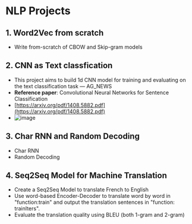 # NLP Projects
## 1. Word2Vec from scratch
* Write from-scratch of CBOW and Skip-gram models
    
## 2. CNN as Text classfication
  * This project aims to build 1d CNN model for training and evaluating on the text classification task — AG_NEWS
  * **Reference paper**: Convolutional Neural Networks for Sentence Classification
  * [https://arxiv.org/pdf/1408.5882.pdf](https://arxiv.org/pdf/1408.5882.pdf)
  * ![image](https://github.com/Jerryson520/NLP-Projects/assets/67813088/9733fc1f-d5e4-4fd4-aa51-3c93a9e372bc)

## 3. Char RNN and Random Decoding
  * Char RNN
  * Random Decoding

## 4. Seq2Seq Model for Machine Translation
  * Create a Seq2Seq Model to translate French to English
  * Use word-based Encoder-Decoder to translate word by word in "function:train" and output the translation sentences in "function: trainIters".
  * Evaluate the translation quality using BLEU (both 1-gram and 2-gram)
